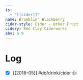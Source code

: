 ```yaml
---
is:
  - "[[cider]]"
name: Bramblin' Blackberry
cider-style: Cider - Other Fruit
cidery: Red Clay Ciderworks
abv: 6.9
---
```


# Log
- [x] [[2018-05]] #do/drink/cider 👍
